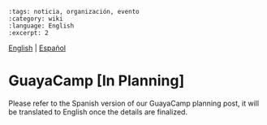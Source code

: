 ```{post} 2023-10-12
:tags: noticia, organización, evento
:category: wiki
:language: English
:excerpt: 2
```

[English](/wiki/evento-2024-01-12-guayacamp-en.md) | [Español](/wiki/evento-2024-01-12-guayacamp.md) <!-- l10n:select -->

# GuayaCamp [In Planning]

Please refer to the Spanish version of our GuayaCamp planning post, it will be translated to English once the details are finalized.
